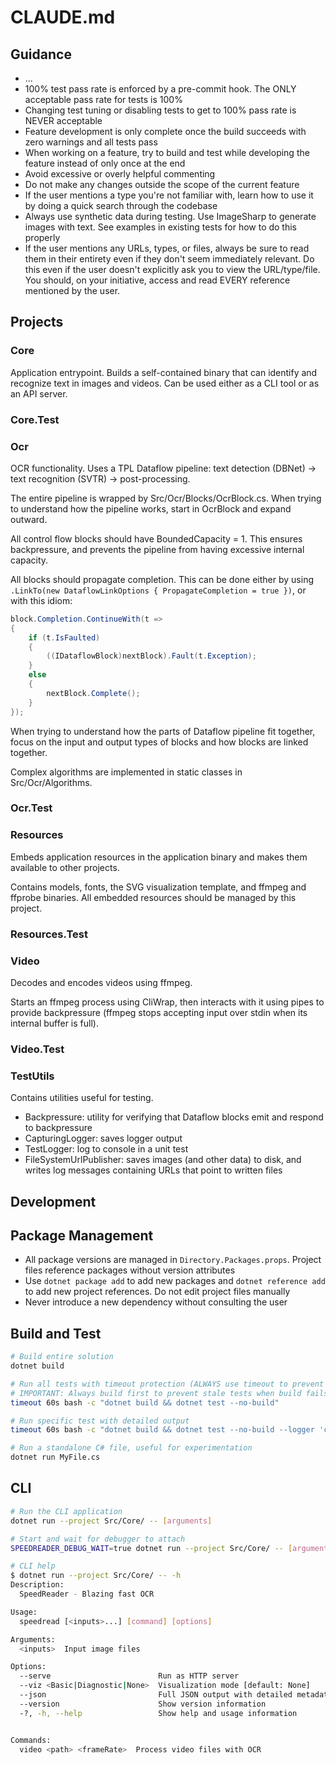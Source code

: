 # CLAUDE.md

## Guidance
- ...
- 100% test pass rate is enforced by a pre-commit hook. The ONLY acceptable pass rate for tests is 100%
- Changing test tuning or disabling tests to get to 100% pass rate is NEVER acceptable
- Feature development is only complete once the build succeeds with zero warnings and all tests pass
- When working on a feature, try to build and test while developing the feature instead of only once at the end
- Avoid excessive or overly helpful commenting
- Do not make any changes outside the scope of the current feature
- If the user mentions a type you're not familiar with, learn how to use it by doing a quick search through the codebase
- Always use synthetic data during testing. Use ImageSharp to generate images with text. See examples in existing tests for how to do this properly
- If the user mentions any URLs, types, or files, always be sure to read them in their entirety even if they don't seem immediately relevant. Do this even if the user doesn't explicitly ask you to view the URL/type/file. You should, on your initiative, access and read EVERY reference mentioned by the user.

## Projects

### Core
Application entrypoint. Builds a self-contained binary that can identify and recognize text in images and videos. Can be used either as a CLI tool or as an API server.

### Core.Test

### Ocr
OCR functionality. Uses a TPL Dataflow pipeline: text detection (DBNet) -> text recognition (SVTR) -> post-processing.

The entire pipeline is wrapped by Src/Ocr/Blocks/OcrBlock.cs. When trying to understand how the pipeline works, start in OcrBlock and expand outward.

All control flow blocks should have BoundedCapacity = 1. This ensures backpressure, and prevents the pipeline from having excessive internal capacity.

All blocks should propagate completion. This can be done either by using `.LinkTo(new DataflowLinkOptions { PropagateCompletion = true })`, or with this idiom:

```csharp
block.Completion.ContinueWith(t =>
{
    if (t.IsFaulted)
    {
        ((IDataflowBlock)nextBlock).Fault(t.Exception);
    }
    else
    {
        nextBlock.Complete();
    }
});
```

When trying to understand how the parts of Dataflow pipeline fit together, focus on the input and output types of blocks and how blocks are linked together.

Complex algorithms are implemented in static classes in Src/Ocr/Algorithms.

### Ocr.Test

### Resources
Embeds application resources in the application binary and makes them available to other projects.

Contains models, fonts, the SVG visualization template, and ffmpeg and ffprobe binaries. All embedded resources should be managed by this project.

### Resources.Test

### Video
Decodes and encodes videos using ffmpeg.

Starts an ffmpeg process using CliWrap, then interacts with it using pipes to provide backpressure (ffmpeg stops accepting input over stdin when its internal buffer is full).

### Video.Test

### TestUtils
Contains utilities useful for testing.
- Backpressure: utility for verifying that Dataflow blocks emit and respond to backpressure
- CapturingLogger: saves logger output
- TestLogger: log to console in a unit test
- FileSystemUrlPublisher: saves images (and other data) to disk, and writes log messages containing URLs that point to written files

## Development

## Package Management
- All package versions are managed in `Directory.Packages.props`. Project files reference packages without version attributes
- Use `dotnet package add` to add new packages and `dotnet reference add` to add new project references. Do not edit project files manually
- Never introduce a new dependency without consulting the user

## Build and Test
```bash
# Build entire solution
dotnet build

# Run all tests with timeout protection (ALWAYS use timeout to prevent hanging)
# IMPORTANT: Always build first to prevent stale tests when build fails
timeout 60s bash -c "dotnet build && dotnet test --no-build"

# Run specific test with detailed output
timeout 60s bash -c "dotnet build && dotnet test --no-build --logger 'console;verbosity=detailed' --filter 'CanDecodeRedBlueFrames'"

# Run a standalone C# file, useful for experimentation
dotnet run MyFile.cs
```

## CLI
```bash
# Run the CLI application
dotnet run --project Src/Core/ -- [arguments]

# Start and wait for debugger to attach
SPEEDREADER_DEBUG_WAIT=true dotnet run --project Src/Core/ -- [arguments]
```

```bash
# CLI help
$ dotnet run --project Src/Core/ -- -h
Description:
  SpeedReader - Blazing fast OCR

Usage:
  speedread [<inputs>...] [command] [options]

Arguments:
  <inputs>  Input image files

Options:
  --serve                        Run as HTTP server
  --viz <Basic|Diagnostic|None>  Visualization mode [default: None]
  --json                         Full JSON output with detailed metadata and confidence scores
  --version                      Show version information
  -?, -h, --help                 Show help and usage information


Commands:
  video <path> <frameRate>  Process video files with OCR
```
